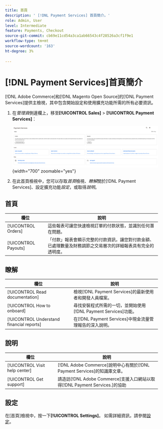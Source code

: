 ```yaml
---
title: 首頁
description: ' [!DNL Payment Services] 首頁簡介。'
role: Admin, User
level: Intermediate
feature: Payments, Checkout
source-git-commit: cb69e11cd54a3ca1ab66543c4f28526a3cf1f9e1
workflow-type: tm+mt
source-wordcount: '163'
ht-degree: 3%

---
```


# [!DNL Payment Services]首頁簡介

[!DNL Adobe Commerce]和[!DNL Magento Open Source]的[!DNL Payment Services]提供主檢視，其中包含開始設定和使用擴充功能所需的所有必要資訊。

1. 在&#x200B;_管理員_&#x200B;側邊欄上，移至&#x200B;**[!UICONTROL Sales]** > **[!UICONTROL Payment Services]**：

   ![首頁檢視](assets/home-view.png){width="700" zoomable="yes"}

1. 在此首頁檢視中，您可以存取&#x200B;_首頁_&#x200B;檢視、_瞭解_&#x200B;關於[!DNL Payment Services]、設定擴充功能&#x200B;_設定_，或取得&#x200B;_說明_。

## 首頁

| 欄位 | 說明 |
|---|---|
| [!UICONTROL Orders] | 這些報表可讓您快速檢視訂單的付款狀態，並識別任何潛在問題。 |
| [!UICONTROL Payouts] | 「付款」報表會顯示完整的付款資訊，讓您對付款金額、已處理數量及財務調節之交易層次的詳細報表具有完全的透明度。 |

## 瞭解

| 欄位 | 說明 |
|---|---|
| [!UICONTROL Read documentation] | 檢視[!DNL Payment Services]的最新使用者和開發人員檔案。 |
| [!UICONTROL How to onboard] | 尋找安裝程式所需的一切，並開始使用[!DNL Payment Services]功能。 |
| [!UICONTROL Understand financial reports] | 在[!DNL Payment Services]中現金流量管理報告的深入說明。 |

## 說明

| 欄位 | 說明 |
|---|---|
| [!UICONTROL Visit help center] | [!DNL Adobe Commerce]說明中心有關於[!DNL Payment Services]的知識庫文章。 |
| [!UICONTROL Get support] | 請造訪[!DNL Adobe Commerce]支援入口網站以取得[!DNL Payment Services.]的協助 |

## 設定

在[首頁]檢視中，按一下&#x200B;**[!UICONTROL Settings]**。 如需詳細資訊，請參閱[設定](settings.md)。
